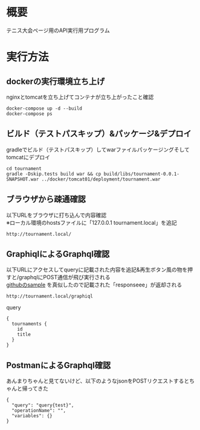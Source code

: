 # 概要
テニス大会ページ用のAPI実行用プログラム
# 実行方法
## dockerの実行環境立ち上げ
nginxとtomcatを立ち上げてコンテナが立ち上がったこと確認
```
docker-compose up -d --build
docker-compose ps
```
## ビルド（テストパスキップ）&パッケージ&デプロイ
gradleでビルド（テストパスキップ）してwarファイルパッケージングそしてtomcatにデプロイ
```
cd tournament
gradle -Dskip.tests build war && cp build/libs/tournament-0.0.1-SNAPSHOT.war ../docker/tomcat01/deployment/tournament.war
```
## ブラウザから疎通確認
以下URLをブラウザに打ち込んで内容確認  
※ローカル環境のhostsファイルに「127.0.0.1 tournament.local」を追記
```
http://tournament.local/
```
## GraphiqlによるGraphql確認
以下URLにアクセスしてqueryに記載された内容を追記&再生ボタン風の物を押すと/graphqlにPOST通信が飛び実行される  
[githubのsample](https://github.com/graphql-java/graphql-spring-boot/blob/master/example/src/main/java/com/embedler/moon/graphql/boot/sample/ApplicationBootConfiguratisampleon.java) を真似したので記載された「responseee」が返却される
```
http://tournament.local/graphiql
```
query
```
{
  tournaments {
    id
    title
  }
}
```

## PostmanによるGraphql確認
あんまりちゃんと見てないけど、以下のようなjsonをPOSTリクエストするとちゃんと帰ってきた
```
{
  "query": "query{test}",
  "operationName": "",
  "variables": {}
}
```
